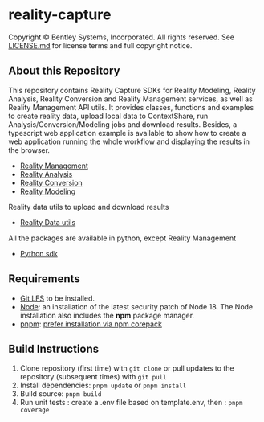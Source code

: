 # reality-capture

Copyright © Bentley Systems, Incorporated. All rights reserved. See 
[LICENSE.md](./LICENSE.md) for license terms and full copyright notice.

## About this Repository

This repository contains Reality Capture SDKs for Reality Modeling, Reality Analysis, Reality Conversion and Reality Management services, as well as Reality Management API utils. It provides classes, functions and examples to create reality data, upload local data to ContextShare, run Analysis/Conversion/Modeling jobs and download results.
Besides, a typescript web application example is available to show how to create a web application running the whole workflow and displaying the results in the browser.

- [Reality Management](./typescript/packages/reality-data-client/README.md)
- [Reality Analysis](./typescript/packages/reality-capture-analysis/README.md)
- [Reality Conversion](./typescript/packages/reality-capture-conversion/README.md)
- [Reality Modeling](./typescript/packages/reality-capture-modeling/README.md)

Reality data utils to upload and download results

- [Reality Data utils](./typescript/packages/reality-data-transfer/README.md)

All the packages are available in python, except Reality Management

- [Python sdk](./python/README.md)

## Requirements

- [Git LFS](https://git-lfs.github.com/) to be installed.
- [Node](https://nodejs.org/en/): an installation of the latest security patch of Node 18. The Node installation also includes the **npm** package manager.
- [pnpm](https://pnpm.io/): [prefer installation via npm corepack](https://pnpm.io/installation#using-corepack)

## Build Instructions

1. Clone repository (first time) with `git clone` or pull updates to the repository (subsequent times) with `git pull`
2. Install dependencies: `pnpm update` or `pnpm install`
3. Build source: `pnpm build`
4. Run unit tests : create a .env file based on template.env, then : `pnpm coverage`
